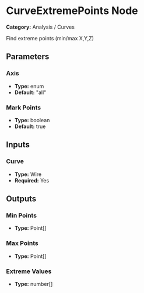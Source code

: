 
# CurveExtremePoints Node

**Category:** Analysis / Curves

Find extreme points (min/max X,Y,Z)

## Parameters


### Axis
- **Type:** enum
- **Default:** "all"





### Mark Points
- **Type:** boolean
- **Default:** true





## Inputs


### Curve
- **Type:** Wire
- **Required:** Yes



## Outputs


### Min Points
- **Type:** Point[]



### Max Points
- **Type:** Point[]



### Extreme Values
- **Type:** number[]




